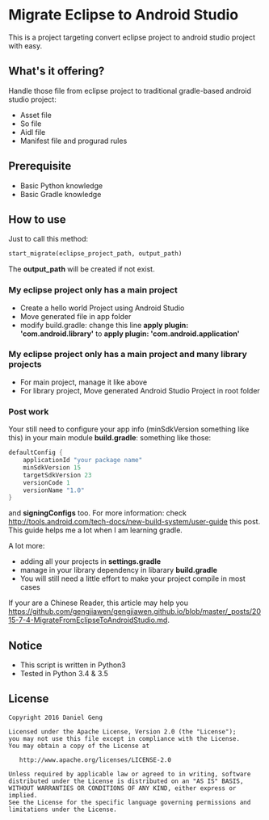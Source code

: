Migrate Eclipse to Android Studio
========
This is a project targeting convert eclipse project to android studio project with easy.

## What's it offering?
Handle those file from eclipse project to traditional gradle-based android studio project:
* Asset file
* So file
* Aidl file
* Manifest file and progurad rules

## Prerequisite
* Basic Python knowledge
* Basic Gradle knowledge

## How to use
Just to call this method:
```Python
start_migrate(eclipse_project_path, output_path)
```
The **output_path** will be created if not exist.

### My eclipse project only has a main project
* Create a hello world Project using Android Studio
* Move generated file in app folder
* modify build.gradle:
change this line **apply plugin: 'com.android.library'** to **apply plugin: 'com.android.application'**

### My eclipse project only has a main project and many library projects
* For main project, manage it like above
* For library project, Move generated Android Studio Project in root folder

### Post work
Your still need to configure your app info (minSdkVersion something like this) in your main module **build.gradle**:
something like those:
```groovy
defaultConfig {
    applicationId "your package name"
    minSdkVersion 15
    targetSdkVersion 23
    versionCode 1
    versionName "1.0"
}
```
and **signingConfigs** too.
For more information: check <http://tools.android.com/tech-docs/new-build-system/user-guide> this post.
This guide helps me a lot when I am learning gradle.

A lot more:
* adding all your projects in **settings.gradle**
* manage in your library dependency in libarary **build.gradle**
* You will still need a little effort to make your project compile in most cases

If your are a Chinese Reader, this article may help you <https://github.com/gengjiawen/gengjiawen.github.io/blob/master/_posts/2015-7-4-MigrateFromEclipseToAndroidStudio.md>.

## Notice
* This script is written in Python3
* Tested in Python 3.4 & 3.5

## License

    Copyright 2016 Daniel Geng

    Licensed under the Apache License, Version 2.0 (the "License");
    you may not use this file except in compliance with the License.
    You may obtain a copy of the License at

       http://www.apache.org/licenses/LICENSE-2.0

    Unless required by applicable law or agreed to in writing, software
    distributed under the License is distributed on an "AS IS" BASIS,
    WITHOUT WARRANTIES OR CONDITIONS OF ANY KIND, either express or implied.
    See the License for the specific language governing permissions and
    limitations under the License.

